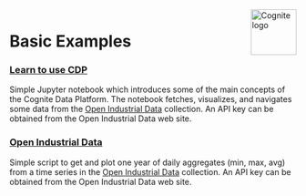 <a href="https://cognite.com/">
    <img src="https://github.com/cognitedata/cognite-python-docs/blob/master/img/cognite_logo.png" alt="Cognite logo" title="Cognite" align="right" height="80" />
</a>

Basic Examples
==============

### [Learn to use CDP](Learn%20to%20use%20CDP.ipynb)

Simple Jupyter notebook which introduces some of the main concepts of the Cognite Data Platform. The notebook fetches, visualizes, and navigates some data from the [Open Industrial Data](https://openindustrialdata.com/) collection. An API key can be obtained from the Open Industrial Data web site.

### [Open Industrial Data](openindustrialdata.py)

Simple script to get and plot one year of daily aggregates (min, max, avg) from a time series in the [Open Industrial Data](https://openindustrialdata.com/) collection. An API key can be obtained from the Open Industrial Data web site.
